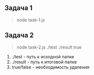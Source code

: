 ## Задача 1

> node task-1.js

## Задача 2

> node task-2.js ./test ./result true

1. ./test - путь к исходной папке
2. ./result - путь к итоговой папке
3. true/false - необходимость удаления
